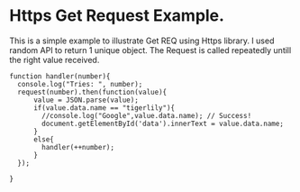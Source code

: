 # Https Get Request Example.

This is a simple example to illustrate Get REQ using Https library. I used random API to return 1 unique object. 
The Request is called repeatedly untill the right value received.

```
function handler(number){
  console.log("Tries: ", number);
  request(number).then(function(value){
      value = JSON.parse(value);
      if(value.data.name == "tigerlily"){
        //console.log("Google",value.data.name); // Success!
        document.getElementById('data').innerText = value.data.name;
      }
      else{
        handler(++number);
      }
  });

}
```
